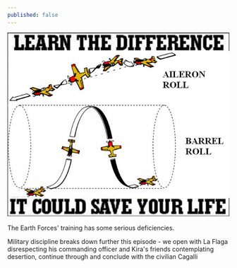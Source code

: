 ```yaml
---
published: false
---
```

![](/aileron-roll-barrel-roll-differences.jpg)

The Earth Forces' training has some serious deficiencies.

Military discipline breaks down further this episode - we open with La Flaga disrespecting his commanding officer and Kira's friends contemplating desertion, continue through and conclude with the civilian Cagalli 
